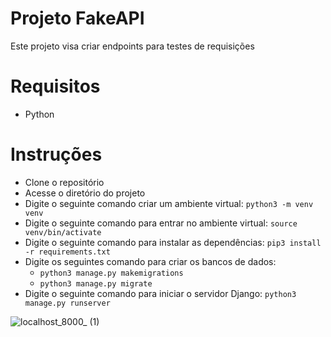 # Projeto FakeAPI
Este projeto visa criar endpoints para testes de requisições

# Requisitos
- Python

# Instruções
- Clone o repositório
- Acesse o diretório do projeto
- Digite o seguinte comando criar um ambiente virtual: `python3 -m venv venv `
- Digite o seguinte comando para entrar no ambiente virtual: `source venv/bin/activate`
- Digite o seguinte comando para instalar as dependências: `pip3 install -r requirements.txt`
- Digite os seguintes comando para criar os bancos de dados:
  - `python3 manage.py makemigrations`
  - `python3 manage.py migrate`
- Digite o seguinte comando para iniciar o servidor Django: `python3 manage.py runserver`

![localhost_8000_ (1)](https://user-images.githubusercontent.com/58126824/177678304-9de6d7ba-f1c9-460c-82cc-33edb1c2a493.png)
